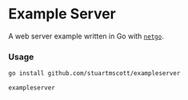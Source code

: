 Example Server
==============

A web server example written in Go with [`netgo`](https://github.com/AletheiaWareLLC/netgo).

### Usage

```sh
go install github.com/stuartmscott/exampleserver
```

```sh
exampleserver
```
